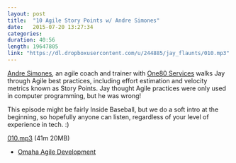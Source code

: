 ```yaml
---
layout: post
title:  "10 Agile Story Points w/ Andre Simones"
date:   2015-07-20 13:27:34
categories: 
duration: 40:56
length: 19647805
link: "https://dl.dropboxusercontent.com/u/244885/jay_flaunts/010.mp3"
---
```


[Andre Simones](https://twitter.com/asimones), an agile coach and trainer with 
[One80 Services](http://one80services.com/) walks Jay through Agile
best practices, including effort estimation and velocity metrics known
as Story Points. Jay thought Agile practices were only used in computer
programming, but he was wrong!  

This episode might be fairly Inside Baseball, but we do a soft intro at
the beginning, so hopefully anyone can listen, regardless of your level
of experience in tech. :)

<a href="{{site.dropbox_url}}/010.mp3" target="_blank">010.mp3</a> (41m 20MB) 

* [Omaha Agile Development](http://www.meetup.com/Omaha-Agile-Development/)

